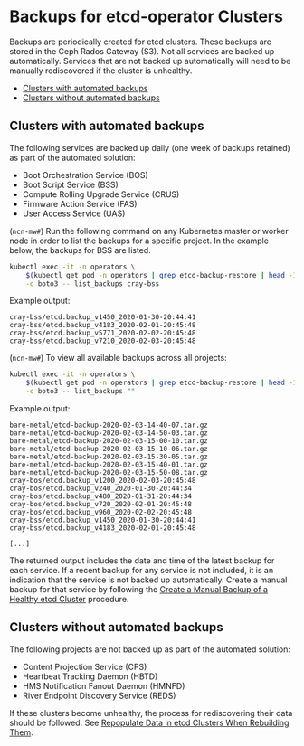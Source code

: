# Backups for etcd-operator Clusters

Backups are periodically created for etcd clusters. These backups are stored in the Ceph Rados Gateway \(S3\). Not all services are backed up automatically.
Services that are not backed up automatically will need to be manually rediscovered if the cluster is unhealthy.

- [Clusters with automated backups](#clusters-with-automated-backups)
- [Clusters without automated backups](#clusters-without-automated-backups)

## Clusters with automated backups

The following services are backed up daily \(one week of backups retained\) as part of the automated solution:

- Boot Orchestration Service \(BOS\)
- Boot Script Service \(BSS\)
- Compute Rolling Upgrade Service \(CRUS\)
- Firmware Action Service \(FAS\)
- User Access Service \(UAS\)

(`ncn-mw#`) Run the following command on any Kubernetes master or worker node in order to list the backups for a specific project.
In the example below, the backups for BSS are listed.

```bash
kubectl exec -it -n operators \
    $(kubectl get pod -n operators | grep etcd-backup-restore | head -1 | awk '{print $1}') \
    -c boto3 -- list_backups cray-bss
```

Example output:

```text
cray-bss/etcd.backup_v1450_2020-01-30-20:44:41
cray-bss/etcd.backup_v4183_2020-02-01-20:45:48
cray-bss/etcd.backup_v5771_2020-02-02-20:45:48
cray-bss/etcd.backup_v7210_2020-02-03-20:45:48
```

(`ncn-mw#`) To view all available backups across all projects:

```bash
kubectl exec -it -n operators \
    $(kubectl get pod -n operators | grep etcd-backup-restore | head -1 | awk '{print $1}') \
    -c boto3 -- list_backups ""
```

Example output:

```text
bare-metal/etcd-backup-2020-02-03-14-40-07.tar.gz
bare-metal/etcd-backup-2020-02-03-14-50-03.tar.gz
bare-metal/etcd-backup-2020-02-03-15-00-10.tar.gz
bare-metal/etcd-backup-2020-02-03-15-10-06.tar.gz
bare-metal/etcd-backup-2020-02-03-15-30-05.tar.gz
bare-metal/etcd-backup-2020-02-03-15-40-01.tar.gz
bare-metal/etcd-backup-2020-02-03-15-50-08.tar.gz
cray-bos/etcd.backup_v1200_2020-02-03-20:45:48
cray-bos/etcd.backup_v240_2020-01-30-20:44:34
cray-bos/etcd.backup_v480_2020-01-31-20:44:34
cray-bos/etcd.backup_v720_2020-02-01-20:45:48
cray-bos/etcd.backup_v960_2020-02-02-20:45:48
cray-bss/etcd.backup_v1450_2020-01-30-20:44:41
cray-bss/etcd.backup_v4183_2020-02-01-20:45:48

[...]
```

The returned output includes the date and time of the latest backup for each service. If a recent backup for any service is not included, it is an indication
that the service is not backed up automatically. Create a manual backup for that service by following the
[Create a Manual Backup of a Healthy etcd Cluster](Create_a_Manual_Backup_of_a_Healthy_etcd_Cluster.md) procedure.

## Clusters without automated backups

The following projects are not backed up as part of the automated solution:

- Content Projection Service \(CPS\)
- Heartbeat Tracking Daemon \(HBTD\)
- HMS Notification Fanout Daemon \(HMNFD\)
- River Endpoint Discovery Service \(REDS\)

If these clusters become unhealthy, the process for rediscovering their data should be followed.
See [Repopulate Data in etcd Clusters When Rebuilding Them](Repopulate_Data_in_etcd_Clusters_When_Rebuilding_Them.md).
